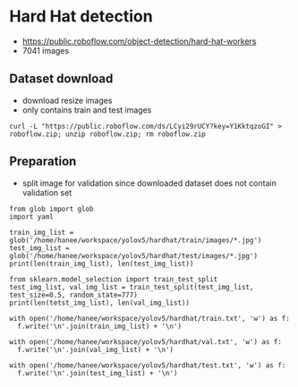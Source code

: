# Hard Hat detection
- https://public.roboflow.com/object-detection/hard-hat-workers
- 7041 images

## Dataset download
- download resize images
- only contains train and test images
```
curl -L "https://public.roboflow.com/ds/LCyi29rUCY?key=Y1KktqzoGI" > roboflow.zip; unzip roboflow.zip; rm roboflow.zip
```

## Preparation
- split image for validation since downloaded dataset does not contain validation set
```
from glob import glob
import yaml

train_img_list = glob('/home/hanee/workspace/yolov5/hardhat/train/images/*.jpg')
test_img_list = glob('/home/hanee/workspace/yolov5/hardhat/test/images/*.jpg')
print(len(train_img_list), len(test_img_list))

from sklearn.model_selection import train_test_split
test_img_list, val_img_list = train_test_split(test_img_list, test_size=0.5, random_state=777)
print(len(tetst_img_list), len(val_img_list))

with open('/home/hanee/workspace/yolov5/hardhat/train.txt', 'w') as f:
  f.write('\n'.join(train_img_list) + '\n')
  
with open('/home/hanee/workspace/yolov5/hardhat/val.txt', 'w') as f:
  f.write('\n'.join(val_img_list) + '\n')
  
with open('/home/hanee/workspace/yolov5/hardhat/test.txt', 'w') as f:
  f.write('\n'.join(test_img_list) + '\n')
```

